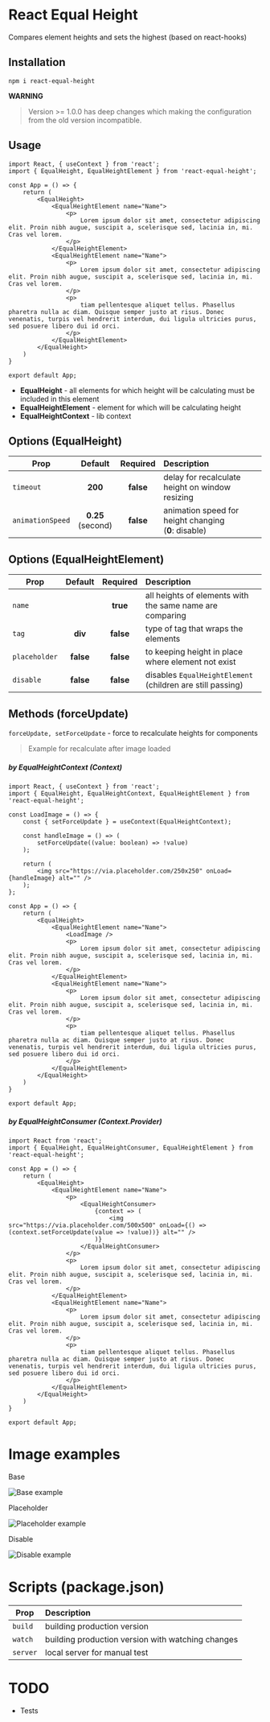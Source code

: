 # React Equal Height
Compares element heights and sets the highest (based on react-hooks)

## Installation
```
npm i react-equal-height
```

**WARNING**
>Version >= 1.0.0 has deep changes which making the configuration from the old version incompatible.

## Usage
```tsx
import React, { useContext } from 'react';
import { EqualHeight, EqualHeightElement } from 'react-equal-height';

const App = () => {
    return (
        <EqualHeight>
            <EqualHeightElement name="Name">
                <p>
                    Lorem ipsum dolor sit amet, consectetur adipiscing elit. Proin nibh augue, suscipit a, scelerisque sed, lacinia in, mi. Cras vel lorem.
                </p>
            </EqualHeightElement>
            <EqualHeightElement name="Name">
                <p>
                    Lorem ipsum dolor sit amet, consectetur adipiscing elit. Proin nibh augue, suscipit a, scelerisque sed, lacinia in, mi. Cras vel lorem.
                </p>
                <p>
                    tiam pellentesque aliquet tellus. Phasellus pharetra nulla ac diam. Quisque semper justo at risus. Donec venenatis, turpis vel hendrerit interdum, dui ligula ultricies purus, sed posuere libero dui id orci.
                </p>
            </EqualHeightElement>
        </EqualHeight>
    )
}

export default App;
```
* **EqualHeight** - all elements for which height will be calculating must be included in this element
* **EqualHeightElement** - element for which will be calculating height
* **EqualHeightContext** - lib context

## Options (EqualHeight)
| Prop              | Default               | Required  | Description                                                   |
|-------------------|:---------------------:|:---------:|:--------------------------------------------------------------|
| `timeout`         | **200**               | **false** | delay for recalculate height on window resizing               |
| `animationSpeed`  | **0.25**<br>(second)  | **false** | animation speed for height changing <br /> (**0**: disable)   |

## Options (EqualHeightElement)
| Prop              | Default   | Required  | Description                                                    |
|------------------ |:---------:|:---------:|:---------------------------------------------------------------|
| ```name```        |           | **true**  | all heights of elements with the same name are comparing       |
| ```tag```         | **div**   | **false** | type of tag that wraps the elements                            |
| ```placeholder``` | **false** | **false** | to keeping height in place where element not exist             |
| ```disable```     | **false** | **false** | disables ```EqualHeightElement``` (children are still passing) |

## Methods (forceUpdate)
`forceUpdate, setForceUpdate` - force to recalculate heights for components

> Example for recalculate after image loaded

##### by EqualHeightContext (Context)
```tsx
import React, { useContext } from 'react';
import { EqualHeight, EqualHeightContext, EqualHeightElement } from 'react-equal-height';

const LoadImage = () => {
    const { setForceUpdate } = useContext(EqualHeightContext);

    const handleImage = () => (
        setForceUpdate((value: boolean) => !value)
    );

    return (
        <img src="https://via.placeholder.com/250x250" onLoad={handleImage} alt="" />
    );
};

const App = () => {
    return (
        <EqualHeight>
            <EqualHeightElement name="Name">
                <LoadImage />
                <p>
                    Lorem ipsum dolor sit amet, consectetur adipiscing elit. Proin nibh augue, suscipit a, scelerisque sed, lacinia in, mi. Cras vel lorem.
                </p>
            </EqualHeightElement>
            <EqualHeightElement name="Name">
                <p>
                    Lorem ipsum dolor sit amet, consectetur adipiscing elit. Proin nibh augue, suscipit a, scelerisque sed, lacinia in, mi. Cras vel lorem.
                </p>
                <p>
                    tiam pellentesque aliquet tellus. Phasellus pharetra nulla ac diam. Quisque semper justo at risus. Donec venenatis, turpis vel hendrerit interdum, dui ligula ultricies purus, sed posuere libero dui id orci.
                </p>
            </EqualHeightElement>
        </EqualHeight>
    )
}

export default App;
```

##### by EqualHeightConsumer (Context.Provider)
```tsx
import React from 'react';
import { EqualHeight, EqualHeightConsumer, EqualHeightElement } from 'react-equal-height';

const App = () => {
    return (
        <EqualHeight>
            <EqualHeightElement name="Name">
                <p>
                    <EqualHeightConsumer>
                        {context => (
                            <img src="https://via.placeholder.com/500x500" onLoad={() => (context.setForceUpdate(value => !value))} alt="" />
                        )}
                    </EqualHeightConsumer>
                </p>
                <p>
                    Lorem ipsum dolor sit amet, consectetur adipiscing elit. Proin nibh augue, suscipit a, scelerisque sed, lacinia in, mi. Cras vel lorem.
                </p>
            </EqualHeightElement>
            <EqualHeightElement name="Name">
                <p>
                    Lorem ipsum dolor sit amet, consectetur adipiscing elit. Proin nibh augue, suscipit a, scelerisque sed, lacinia in, mi. Cras vel lorem.
                </p>
                <p>
                    tiam pellentesque aliquet tellus. Phasellus pharetra nulla ac diam. Quisque semper justo at risus. Donec venenatis, turpis vel hendrerit interdum, dui ligula ultricies purus, sed posuere libero dui id orci.
                </p>
            </EqualHeightElement>
        </EqualHeight>
    )
}

export default App;
```

# Image examples
Base 

![Base example](doc/base.gif)

Placeholder

![Placeholder example](doc/placeholder.gif)

Disable

![Disable example](doc/disable.gif)

# Scripts (package.json)
| Prop          | Description                                       |
|---------------|:--------------------------------------------------|
| ```build```   | building production version                       |
| ```watch```   | building production version with watching changes |
| ```server```  | local server for manual test                      |

# TODO
* Tests
